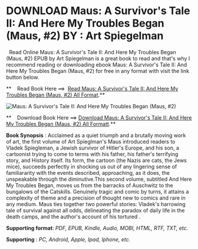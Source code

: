  **DOWNLOAD Maus: A Survivor's Tale II: And Here My Troubles Began (Maus, #2) BY : Art Spiegelman**
==================================================================================================

  Read Online Maus: A Survivor's Tale II: And Here My Troubles Began (Maus, #2) EPUB by Art Spiegelman is a great book to read and that's why I recommend reading or downloading ebook Maus: A Survivor's Tale II: And Here My Troubles Began (Maus, #2) for free in any format with visit the link button below.

**    Read Book Here ==>  [Read Maus: A Survivor's Tale II: And Here My Troubles Began (Maus, #2) All Format](https://goodreadbook.site/?book=0679729771).**

![Maus: A Survivor's Tale II: And Here My Troubles Began (Maus, #2)](https://i.gr-assets.com/images/S/compressed.photo.goodreads.com/books/1615818399l/15197.jpg)

**    Download Book Here ==> [Download Maus: A Survivor's Tale II: And Here My Troubles Began (Maus, #2) All Formatt](https://goodreadbook.site/?book=0679729771).**

**Book Synopsis** : Acclaimed as a quiet triumph and a brutally moving work of art, the first volume of Art Spieglman's Maus introduced readers to Vladek Spiegleman, a Jewish survivor of Hitler's Europe, and his son, a cartoonist trying to come to terms with his father, his father's terrifying story, and History itself. Its form, the cartoon (the Nazis are cats, the Jews mice), succeeds perfectly in shocking us out of any lingering sense of familiararity with the events described, approaching, as it does, the unspeakable through the diminutive.This second volume, subtitled And Here My Troubles Began, moves us from the barracks of Auschwitz to the bungalows of the Catskills. Genuinely tragic and comic by turns, it attains a complexity of theme and a precision of thought new to comics and rare in any medium. Maus ties together two powerful stories: Vladek's harrowing tale of survival against all odds, delineating the paradox of daily life in the death camps, and the author's account of his tortured .

**Supporting format**: _PDF, EPUB, Kindle, Audio, MOBI, HTML, RTF, TXT, etc._

**Supporting** : _PC, Android, Apple, Ipad, Iphone, etc._